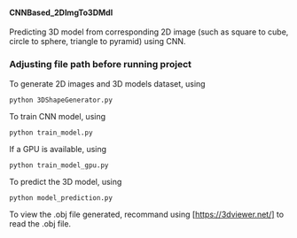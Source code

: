 #### CNNBased_2DImgTo3DMdl

Predicting 3D model from corresponding 2D image (such as square to cube, circle to sphere, triangle to pyramid) using CNN.

### **Adjusting file path before running project**

To generate 2D images and 3D models dataset, using
```
python 3DShapeGenerator.py
```
To train CNN model, using
```
python train_model.py
```
If a GPU is available, using
```
python train_model_gpu.py
```
To predict the 3D model, using
```
python model_prediction.py
```
To view the .obj file generated, recommand using [https://3dviewer.net/] to read the .obj file.
